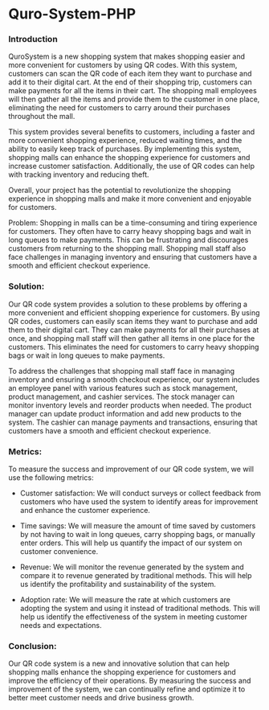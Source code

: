 # Quro-System-PHP

<h3> Introduction </h3>

QuroSystem is a new shopping system that makes shopping easier and more convenient for customers by using QR codes. With this system, customers can scan the QR code of each item they want to purchase and add it to their digital cart. At the end of their shopping trip, customers can make payments for all the items in their cart. The shopping mall employees will then gather all the items and provide them to the customer in one place, eliminating the need for customers to carry around their purchases throughout the mall.

This system provides several benefits to customers, including a faster and more convenient shopping experience, reduced waiting times, and the ability to easily keep track of purchases. By implementing this system, shopping malls can enhance the shopping experience for customers and increase customer satisfaction. Additionally, the use of QR codes can help with tracking inventory and reducing theft.

Overall, your project has the potential to revolutionize the shopping experience in shopping malls and make it more convenient and enjoyable for customers.

</h3>Problem:</h3>
Shopping in malls can be a time-consuming and tiring experience for customers. They often have to carry heavy shopping bags and wait in long queues to make payments. This can be frustrating and discourages customers from returning to the shopping mall. Shopping mall staff also face challenges in managing inventory and ensuring that customers have a smooth and efficient checkout experience.

<h3>Solution:</h3>
Our QR code system provides a solution to these problems by offering a more convenient and efficient shopping experience for customers. By using QR codes, customers can easily scan items they want to purchase and add them to their digital cart. They can make payments for all their purchases at once, and shopping mall staff will then gather all items in one place for the customers. This eliminates the need for customers to carry heavy shopping bags or wait in long queues to make payments.

To address the challenges that shopping mall staff face in managing inventory and ensuring a smooth checkout experience, our system includes an employee panel with various features such as stock management, product management, and cashier services. The stock manager can monitor inventory levels and reorder products when needed. The product manager can update product information and add new products to the system. The cashier can manage payments and transactions, ensuring that customers have a smooth and efficient checkout experience.

<h3>Metrics:</h3>
To measure the success and improvement of our QR code system, we will use the following metrics:

* Customer satisfaction: We will conduct surveys or collect feedback from customers who have used the system to identify areas for improvement and enhance the customer experience.

* Time savings: We will measure the amount of time saved by customers by not having to wait in long queues, carry shopping bags, or manually enter orders. This will help us quantify the impact of our system on customer convenience.

* Revenue: We will monitor the revenue generated by the system and compare it to revenue generated by traditional methods. This will help us identify the profitability and sustainability of the system.

* Adoption rate: We will measure the rate at which customers are adopting the system and using it instead of traditional methods. This will help us identify the effectiveness of the system in meeting customer needs and expectations.

<h3>Conclusion:</h3>
Our QR code system is a new and innovative solution that can help shopping malls enhance the shopping experience for customers and improve the efficiency of their operations. By measuring the success and improvement of the system, we can continually refine and optimize it to better meet customer needs and drive business growth.



